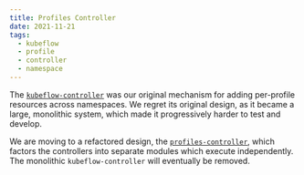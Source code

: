 ```yaml
---
title: Profiles Controller
date: 2021-11-21
tags:
  - kubeflow
  - profile
  - controller
  - namespace
---
```


The [`kubeflow-controller`](https://github.com/StatCan/aaw-kubeflow-controller) was our original mechanism for adding per-profile resources across namespaces. We regret its original design, as it became a large, monolithic system, which made it progressively harder to test and develop.

We are moving to a refactored design, the [`profiles-controller`](https://github.com/StatCan/aaw-kubeflow-profiles-controller), which factors the controllers into separate modules which execute independently. The monolithic `kubeflow-controller` will eventually be removed.
